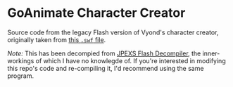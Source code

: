 # GoAnimate Character Creator
Source code from the legacy Flash version of Vyond's character creator, originally taken from [this `.swf` file](https://d3v4eglovri8yt.cloudfront.net/animation/414827163ad4eb60/cc.swf).


*Note:* This has been decompied from [JPEXS Flash Decompiler](https://github.com/jindrapetrik/jpexs-decompiler/releases/tag/version11.2.0), the inner-workings of which I have no knowlegde of.  If you're interested in modifying this repo's code and re-compiling it, I'd recommend using the same program.
